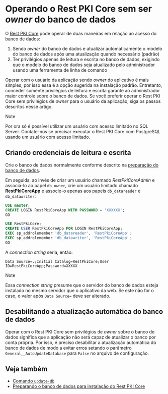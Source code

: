 ﻿# Operando o Rest PKI Core sem ser *owner* do banco de dados

O [Rest PKI Core](../index.md) pode operar de duas maneiras em relação ao acesso do banco de dados:

1. Sendo *owner* do banco de dados e atualizar automaticamente o modelo do banco de dados após uma atualização quando necessário (padrão)
1. Ter privilégios apenas de leitura e escrita no banco de dados, exigindo que o modelo do banco de dados seja atualizado pelo administrador usando uma ferramenta de linha de comando

Operar com o usuário da aplicação sendo *owner* do aplicativo é mais simples, por isso essa é a opção sugerida na instalação padrão. Entretanto, conceder somente privilégios de leitura e escrita
garante ao administrador maior controle sobre o banco de dados. Se você preferir operar o Rest PKI Core sem privilégios de *owner* para o usuário da aplicação, siga os passos descritos nesse artigo.

> [!NOTE]
> Por ora só é possível utilizar um usuário com acesso limitado no SQL Server. Contate-nos se precisar executar o Rest PKI Core com PostgreSQL usando um usuário com
> acesso limitado.

## Criando credenciais de leitura e escrita

Crie o banco de dados normalmente conforme descrito na [preparação do banco de dados](prepare-database.md).

Em seguida, ao invés de criar um usuário chamado *RestPkiCoreAdmin* e associá-lo ao papel `db_owner`, crie um usuário limitado chamado **RestPkiCoreApp**
e associe-o apenas aos papeis `db_datareader` e `db_datawriter`:

```sql
USE master;
CREATE LOGIN RestPkiCoreApp WITH PASSWORD = 'XXXXXX';
GO

USE RestPkiCore;
CREATE USER RestPkiCoreApp FOR LOGIN RestPkiCoreApp;
EXEC sp_addrolemember 'db_datareader', 'RestPkiCoreApp';
EXEC sp_addrolemember 'db_datawriter', 'RestPkiCoreApp';
GO
```

A *connection string* seria, então:

```
Data Source=.;Initial Catalog=RestPkiCore;User ID=RestPkiCoreApp;Password=XXXXX
```

> [!NOTE]
> Essa *connection string* presume que o servidor do banco de dados esteja instalado no mesmo servidor que o aplicativo da web. Se este não for o caso,
> o valor após `Data Source=` deve ser alterado.

## Desabilitando a atualização automática do banco de dados

Operar com o Rest PKI Core sem privilégios de *owner* sobre o banco de dados significa que a aplicação não será capaz de atualizar o banco por conta própria.
Por isso, é preciso desabilitar a atualização automática do banco de dados de modo a evitar erros setando o parâmetro `General__AutoUpdateDatabase` para
`False` no arquivo de configuração.

## Veja também

* [Comando `update-db`](tool/update-db.md)
* [Preparando o banco de dados para instalação do Rest PKI Core](prepare-database.md)
